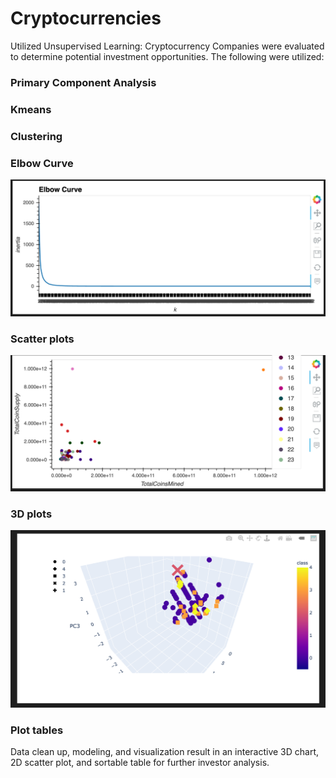 # Cryptocurrencies
Utilized Unsupervised Learning: Cryptocurrency Companies were evaluated to determine potential investment opportunities.
The following were utilized:

### Primary Component Analysis
### Kmeans
### Clustering
### Elbow Curve
![](ElbowCurveCrypto.png)
### Scatter plots
![](HVscatterplot.png)
### 3D plots

![](3Dcryptocurrencyplot.png)

### Plot tables


Data clean up, modeling, and visualization result in an interactive 3D chart, 2D scatter plot, and sortable table for further investor analysis.